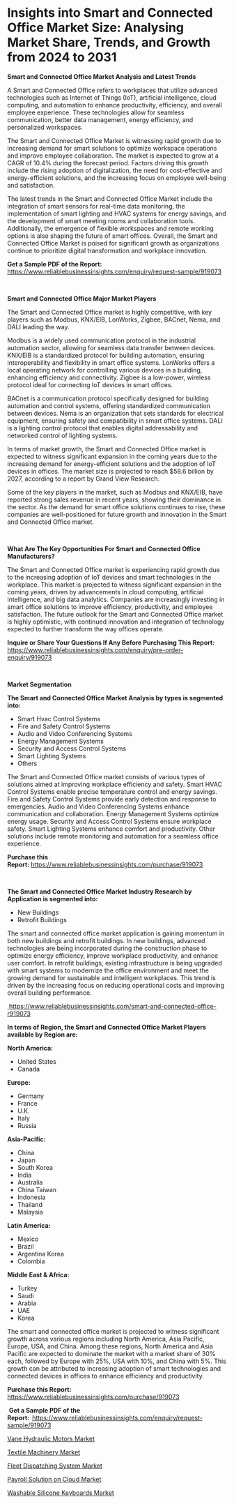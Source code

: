 <p><h1>Insights into Smart and Connected Office Market Size: Analysing Market Share, Trends, and Growth from 2024 to 2031</h1></p><p><strong>Smart and Connected Office Market Analysis and Latest Trends</strong></p>
<p><p>A Smart and Connected Office refers to workplaces that utilize advanced technologies such as Internet of Things (IoT), artificial intelligence, cloud computing, and automation to enhance productivity, efficiency, and overall employee experience. These technologies allow for seamless communication, better data management, energy efficiency, and personalized workspaces.</p><p>The Smart and Connected Office Market is witnessing rapid growth due to increasing demand for smart solutions to optimize workspace operations and improve employee collaboration. The market is expected to grow at a CAGR of 10.4% during the forecast period. Factors driving this growth include the rising adoption of digitalization, the need for cost-effective and energy-efficient solutions, and the increasing focus on employee well-being and satisfaction.</p><p>The latest trends in the Smart and Connected Office Market include the integration of smart sensors for real-time data monitoring, the implementation of smart lighting and HVAC systems for energy savings, and the development of smart meeting rooms and collaboration tools. Additionally, the emergence of flexible workspaces and remote working options is also shaping the future of smart offices. Overall, the Smart and Connected Office Market is poised for significant growth as organizations continue to prioritize digital transformation and workplace innovation.</p></p>
<p><strong>Get a Sample PDF of the Report:&nbsp;</strong> <a href="https://www.reliablebusinessinsights.com/enquiry/request-sample/919073">https://www.reliablebusinessinsights.com/enquiry/request-sample/919073</a></p>
<p>&nbsp;</p>
<p><strong>Smart and Connected Office Major Market Players</strong></p>
<p><p>The Smart and Connected Office market is highly competitive, with key players such as Modbus, KNX/EIB, LonWorks, Zigbee, BACnet, Nema, and DALI leading the way. </p><p>Modbus is a widely used communication protocol in the industrial automation sector, allowing for seamless data transfer between devices. KNX/EIB is a standardized protocol for building automation, ensuring interoperability and flexibility in smart office systems. LonWorks offers a local operating network for controlling various devices in a building, enhancing efficiency and connectivity. Zigbee is a low-power, wireless protocol ideal for connecting IoT devices in smart offices. </p><p>BACnet is a communication protocol specifically designed for building automation and control systems, offering standardized communication between devices. Nema is an organization that sets standards for electrical equipment, ensuring safety and compatibility in smart office systems. DALI is a lighting control protocol that enables digital addressability and networked control of lighting systems.</p><p>In terms of market growth, the Smart and Connected Office market is expected to witness significant expansion in the coming years due to the increasing demand for energy-efficient solutions and the adoption of IoT devices in offices. The market size is projected to reach $58.6 billion by 2027, according to a report by Grand View Research.</p><p>Some of the key players in the market, such as Modbus and KNX/EIB, have reported strong sales revenue in recent years, showing their dominance in the sector. As the demand for smart office solutions continues to rise, these companies are well-positioned for future growth and innovation in the Smart and Connected Office market.</p></p>
<p>&nbsp;</p>
<p><strong>What Are The Key Opportunities For Smart and Connected Office Manufacturers?</strong></p>
<p><p>The Smart and Connected Office market is experiencing rapid growth due to the increasing adoption of IoT devices and smart technologies in the workplace. This market is projected to witness significant expansion in the coming years, driven by advancements in cloud computing, artificial intelligence, and big data analytics. Companies are increasingly investing in smart office solutions to improve efficiency, productivity, and employee satisfaction. The future outlook for the Smart and Connected Office market is highly optimistic, with continued innovation and integration of technology expected to further transform the way offices operate.</p></p>
<p><strong>Inquire or Share Your Questions If Any Before Purchasing This Report:</strong> <a href="https://www.reliablebusinessinsights.com/enquiry/pre-order-enquiry/919073">https://www.reliablebusinessinsights.com/enquiry/pre-order-enquiry/919073</a></p>
<p>&nbsp;</p>
<p><strong>Market Segmentation</strong></p>
<p><strong>The Smart and Connected Office Market Analysis by types is segmented into:</strong></p>
<p><ul><li>Smart Hvac Control Systems</li><li>Fire and Safety Control Systems</li><li>Audio and Video Conferencing Systems</li><li>Energy Management Systems</li><li>Security and Access Control Systems</li><li>Smart Lighting Systems</li><li>Others</li></ul></p>
<p><p>The Smart and Connected Office market consists of various types of solutions aimed at improving workplace efficiency and safety. Smart HVAC Control Systems enable precise temperature control and energy savings. Fire and Safety Control Systems provide early detection and response to emergencies. Audio and Video Conferencing Systems enhance communication and collaboration. Energy Management Systems optimize energy usage. Security and Access Control Systems ensure workplace safety. Smart Lighting Systems enhance comfort and productivity. Other solutions include remote monitoring and automation for a seamless office experience.</p></p>
<p><strong>Purchase this Report:&nbsp;</strong><a href="https://www.reliablebusinessinsights.com/purchase/919073">https://www.reliablebusinessinsights.com/purchase/919073</a></p>
<p>&nbsp;</p>
<p><strong>The Smart and Connected Office Market Industry Research by Application is segmented into:</strong></p>
<p><ul><li>New Buildings</li><li>Retrofit Buildings</li></ul></p>
<p><p>The smart and connected office market application is gaining momentum in both new buildings and retrofit buildings. In new buildings, advanced technologies are being incorporated during the construction phase to optimize energy efficiency, improve workplace productivity, and enhance user comfort. In retrofit buildings, existing infrastructure is being upgraded with smart systems to modernize the office environment and meet the growing demand for sustainable and intelligent workplaces. This trend is driven by the increasing focus on reducing operational costs and improving overall building performance.</p></p>
<p><a href="https://www.reliablebusinessinsights.com/smart-and-connected-office-r919073">&nbsp;https://www.reliablebusinessinsights.com/smart-and-connected-office-r919073</a></p>
<p><strong>In terms of Region, the Smart and Connected Office Market Players available by Region are:</strong></p>
<p>
    <p> <strong> North America: </strong>
        <ul>
            <li>United States</li>
            <li>Canada</li>
        </ul>
        </p> 
    <p> <strong> Europe: </strong>
        <ul>
            <li>Germany</li>
            <li>France</li>
            <li>U.K.</li>
            <li>Italy</li>
            <li>Russia</li>
        </ul>
        </p> 
    <p> <strong> Asia-Pacific: </strong>
        <ul>
            <li>China</li>
            <li>Japan</li>
            <li>South Korea</li>
            <li>India</li>
            <li>Australia</li>
            <li>China Taiwan</li>
            <li>Indonesia</li>
            <li>Thailand</li>
            <li>Malaysia</li>
        </ul>
        </p> 
    <p> <strong> Latin America: </strong>
        <ul>
            <li>Mexico</li>
            <li>Brazil</li>
            <li>Argentina Korea</li>
            <li>Colombia</li>
        </ul>
        </p> 
    <p> <strong> Middle East & Africa: </strong>
        <ul>
            <li>Turkey</li>
            <li>Saudi</li>
            <li>Arabia</li>
            <li>UAE</li>
            <li>Korea</li>
        </ul>
    </p>
    </p>
<p><p>The smart and connected office market is projected to witness significant growth across various regions including North America, Asia Pacific, Europe, USA, and China. Among these regions, North America and Asia Pacific are expected to dominate the market with a market share of 30% each, followed by Europe with 25%, USA with 10%, and China with 5%. This growth can be attributed to increasing adoption of smart technologies and connected devices in offices to enhance efficiency and productivity.</p></p>
<p><strong>Purchase this Report: </strong><a href="https://www.reliablebusinessinsights.com/purchase/919073">https://www.reliablebusinessinsights.com/purchase/919073</a></p>
<p>&nbsp;<strong>Get a Sample PDF of the Report:&nbsp;&nbsp;</strong><a href="https://www.reliablebusinessinsights.com/enquiry/request-sample/919073">https://www.reliablebusinessinsights.com/enquiry/request-sample/919073</a></p>
<p><strong></strong></p>
<p><p><a href="https://medium.com/@daveblock38/global-vane-hydraulic-motors-market-focus-on-application-end-use-industry-type-equipment-and-7339a1aa7166">Vane Hydraulic Motors Market</a></p><p><a href="https://medium.com/@jarredmertz90/textile-machinery-market-outlook-and-forecast-from-2024-to-2031-1becba401724">Textile Machinery Market</a></p><p><a href="https://github.com/NorbertYates/Market-Research-Report-List-6/blob/main/fleet-dispatching-system-market.md">Fleet Dispatching System Market</a></p><p><a href="https://github.com/prosalinda88/Market-Research-Report-List-6/blob/main/payroll-solution-on-cloud-market.md">Payroll Solution on Cloud Market</a></p><p><a href="https://www.linkedin.com/pulse/strategic-insights-global-washable-silicone-keyboards-market-jgsre?trackingId=9YpHnpz8R4u%2FkJwBZYZlAg%3D%3D">Washable Silicone Keyboards Market</a></p></p>